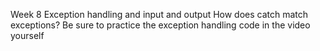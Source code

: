 Week 8 Exception handling and input and output
How does catch match exceptions?
Be sure to practice the exception handling code in the video yourself